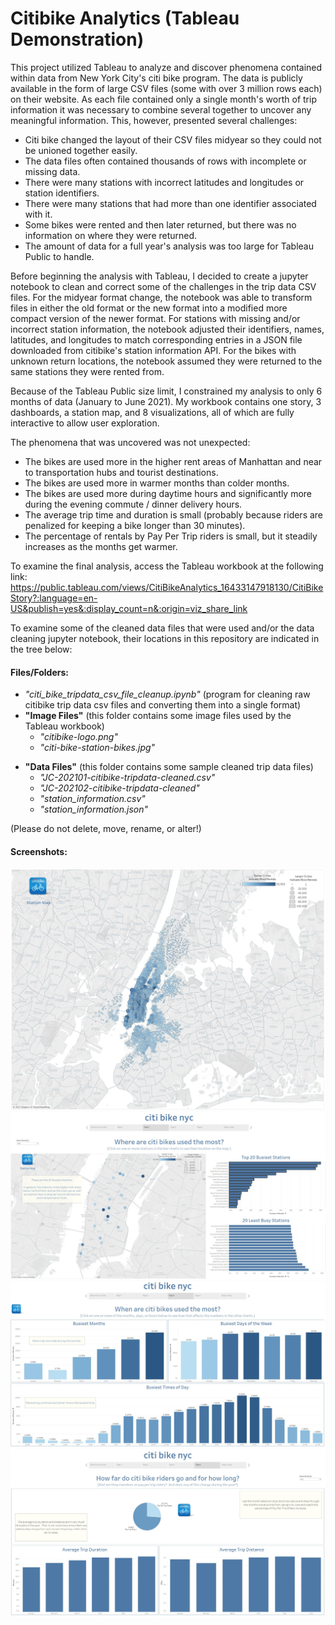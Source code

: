 # Citibike Analytics (Tableau Demonstration)

This project utilized Tableau to analyze and discover phenomena contained within data from New York City's citi bike program.
The data is publicly available in the form of large CSV files (some with over 3 million rows each) on their website.
As each file contained only a single month's worth of trip information it was necessary to combine several together to uncover any meaningful information.
This, however, presented several challenges:
+ Citi bike changed the layout of their CSV files midyear so they could not be unioned together easily.
+ The data files often contained thousands of rows with incomplete or missing data.
+ There were many stations with incorrect latitudes and longitudes or station identifiers.
+ There were many stations that had more than one identifier associated with it.
+ Some bikes were rented and then later returned, but there was no information on where they were returned.
+ The amount of data for a full year's analysis was too large for Tableau Public to handle. 

Before beginning the analysis with Tableau, I decided to create a jupyter notebook to clean and correct some of the challenges in the trip data CSV files.
For the midyear format change, the notebook was able to transform files in either the old format or the new format into a modified more compact version of the newer format.
For stations with missing and/or incorrect station information, the notebook adjusted their identifiers, names, latitudes, and longitudes to match corresponding entries in a JSON file downloaded from citibike's station information API.
For the bikes with unknown return locations, the notebook assumed they were returned to the same stations they were rented from.

Because of the Tableau Public size limit, I constrained my analysis to only 6 months of data (January to June 2021).
My workbook contains one story, 3 dashboards, a station map, and 8 visualizations, all of which are fully interactive to allow user exploration.

The phenomena that was uncovered was not unexpected:
+ The bikes are used more in the higher rent areas of Manhattan and near to transportation hubs and tourist destinations.
+ The bikes are used more in warmer months than colder months.
+ The bikes are used more during daytime hours and significantly more during the evening commute / dinner delivery hours.
+ The average trip time and duration is small (probably because riders are penalized for keeping a bike longer than 30 minutes).
+ The percentage of rentals by Pay Per Trip riders is small, but it steadily increases as the months get warmer.

To examine the final analysis, access the Tableau workbook at the following link:  
https://public.tableau.com/views/CitiBikeAnalytics_16433147918130/CitiBikeStory?:language=en-US&publish=yes&:display_count=n&:origin=viz_share_link

To examine some of the cleaned data files that were used and/or the data cleaning jupyter notebook, their locations in this repository are indicated in the tree below:

#### Files/Folders:

+ *"citi_bike_tripdata_csv_file_cleanup.ipynb"* (program for cleaning raw citibike trip data csv files and converting them into a single format)
+ **"Image Files"** (this folder contains some image files used by the Tableau workbook) <br>
	- *"citibike-logo.png"*  <br>
	- *"citi-bike-station-bikes.jpg"* <br>
* **"Data Files"** (this folder contains some sample cleaned trip data files) <br>
	- *"JC-202101-citibike-tripdata-cleaned.csv"*
	- *"JC-202102-citibike-tripdata-cleaned"*
	- *"station_information.csv"*
	- *"station_information.json"*

(Please do not delete, move, rename, or alter!)

#### Screenshots:
<img src="Image Files/StationMap.jpg">
<img src="Image Files/BusiestStations.jpg">
<img src="Image Files/BusiestTimes.jpg">
<img src="Image Files/FarLong.jpg">
 
